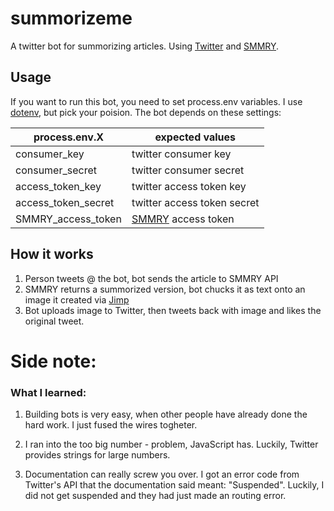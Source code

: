 # summorizeme

A twitter bot for summorizing articles. Using [Twitter](https://www.npmjs.com/package/twitter) and [SMMRY](http://smmry.com).

## Usage

If you want to run this bot, you need to set process.env variables.
I use [dotenv](https://www.npmjs.com/package/dotenv), but pick your poision.
The bot depends on these settings:

| process.env.X       | expected values                        |
|---------------------|----------------------------------------|
| consumer_key        | twitter consumer key                   |
| consumer_secret     | twitter consumer secret                |
| access_token_key    | twitter access token key               |
| access_token_secret | twitter access token secret            |
| SMMRY_access_token  | [SMMRY](http://smmry.com) access token |


## How it works

1. Person tweets @ the bot, bot sends the article to SMMRY API
2. SMMRY returns a summorized version, bot chucks it as text onto an image it created via [Jimp](https://www.npmjs.com/package/jimp)
3. Bot uploads image to Twitter, then tweets back with image and likes the original tweet.

# Side note:

### What I learned:

1. Building bots is very easy, when other people have already done the hard work. I just fused the wires togheter.

2. I ran into the too big number - problem, JavaScript has. Luckily, Twitter provides strings for large numbers.

3. Documentation can really screw you over. I got an error code from Twitter's API that the documentation said meant: "Suspended". Luckily, I did not get suspended and they had just made an routing error.


